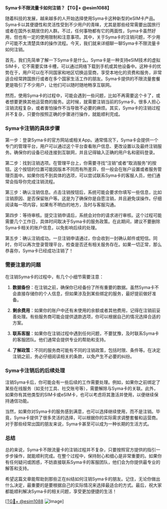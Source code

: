 **Syma卡不限流量卡如何注销？【TG💪+ @esim1088】**

随着科技的发展，越来越多的人开始选择使用Syma卡这种新型的eSIM卡产品。Syma卡以其便捷性和灵活性受到不少用户的青睐，尤其是那些经常需要出国旅行或者在国外长期居住的人群。不过，任何事物都有它的两面性，Syma卡虽然好用，但也有一定的使用限制和注意事项。其中，关于Syma卡的注销问题，不少用户可能不太清楚具体的操作流程。今天，我们就来详细聊一聊Syma卡不限流量卡如何注销。

首先，我们先简单了解一下Syma卡是什么。Syma卡是一种支持eSIM技术的虚拟SIM卡，它不需要实体卡槽，可以通过网络下载到手机或其他设备中。这种卡的优势在于，用户可以在不同国家和地区切换运营商，享受本地化的资费和服务，非常适合经常跨国旅行或者在多个国家生活工作的朋友。Syma卡提供的不限流量套餐更是吸引了不少用户，让他们可以随时随地畅享互联网。

然而，使用Syma卡的过程中，可能会遇到一些问题，比如不再需要这个卡了，或者想要更换其他运营商的服务。这时候，就需要注销当前的Syma卡。很多人担心注销流程复杂，或者害怕操作不当导致不必要的麻烦。其实，Syma卡的注销过程并不复杂，只要你按照正确的步骤进行操作，就能顺利完成。

### Syma卡注销的具体步骤

第一步：登录Syma卡的官方网站或相关App。通常情况下，Syma卡会提供一个专门的管理平台，用户可以通过这个平台查看账户信息、更改设置以及最终注销服务。确保你的设备已经连接到互联网，并且记得输入正确的用户名和密码登录。

第二步：找到注销选项。在管理平台上，你需要寻找“注销”或者“取消服务”的按钮。这个按钮的位置可能因版本不同而有所差异，但一般会在账户设置或者服务管理页面中。如果你找不到具体的选项，可以尝试联系Syma卡的客服人员，他们通常会指导你完成注销流程。

第三步：确认注销信息。点击注销按钮后，系统可能会要求你填写一些信息，比如注销原因、是否保留账户等。这是为了确保你是自愿注销，并且避免误操作。仔细阅读每一项内容，如果有不明白的地方，及时与客服沟通。

第四步：等待审核。提交注销申请后，系统会对你的请求进行审核。这个过程可能需要几个工作日，具体时间取决于Syma卡的服务政策。在此期间，建议不要删除Syma卡相关的账户信息，以免影响后续的处理。

第五步：确认注销成功。一旦注销申请通过，你会收到一封确认邮件或短信。同时，你可以再次登录管理平台，检查是否还有相关服务存在。如果一切正常，那么恭喜你，Syma卡已经成功注销了！

### 需要注意的问题

在注销Syma卡的过程中，有几个小细节需要注意：

1. **数据备份**：在注销之前，确保你已经备份了所有重要的数据。虽然Syma卡不会直接存储你的个人信息，但如果涉及到某些绑定的服务，最好提前做好准备。

2. **剩余费用**：如果你的账户中还有未使用的余额或者其他费用，记得在注销前妥善处理。有些服务商可能会提供退款选项，你可以根据自己的情况选择合适的方案。

3. **联系客服**：如果你在注销过程中遇到任何问题，不要犹豫，及时联系Syma卡的客服团队。他们通常会提供专业的帮助和支持。

4. **了解政策**：不同的服务商可能有不同的注销政策，包括时限、条件等。在决定注销之前，务必仔细阅读相关的条款，以免产生不必要的纠纷。

### Syma卡注销后的后续处理

注销Syma卡后，你可能会有一些后续的工作需要处理。例如，如果你之前绑定了某些在线服务（如支付工具、社交账号等），需要解除与Syma卡的关联。此外，如果你有其他类型的SIM卡或eSIM卡，也可以考虑将其激活并使用，以便继续保持通信功能。

当然，如果你对Syma卡的服务感到满意，也可以选择继续使用，而不是注销。毕竟，Syma卡提供了很多灵活的选择，可以根据你的实际需求调整套餐和运营商。对于那些经常出国的朋友来说，Syma卡甚至可以成为一种长期的生活方式。

### 总结

总的来说，Syma卡不限流量卡的注销过程并不复杂，只要按照官方提供的指引一步步操作，就能顺利完成。在整个过程中，保持耐心和细心是非常重要的。如果你有任何疑问或困惑，不妨直接联系Syma卡的客服团队，他们会为你提供最专业的解答和支持。

希望这篇文章能帮助到那些正在纠结如何注销Syma卡的朋友。记住，无论你做出什么决定，最重要的是要根据自己的实际情况来选择最适合的方式。最后，祝大家都能顺利解决Syma卡的相关问题，享受更加便捷的生活！

[[TG💪+ @esim1088](https://t.me/s/esim1088) ![Image](https://i.postimg.cc/4NQfJmqS/Snipaste-2025-05-13-00-14-12.png)]